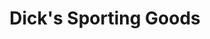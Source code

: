 ---
title: "Dick's Sporting Goods"
url: /dallas/dicks-sporting-goods-dallas-parkway/
shop: sports
---